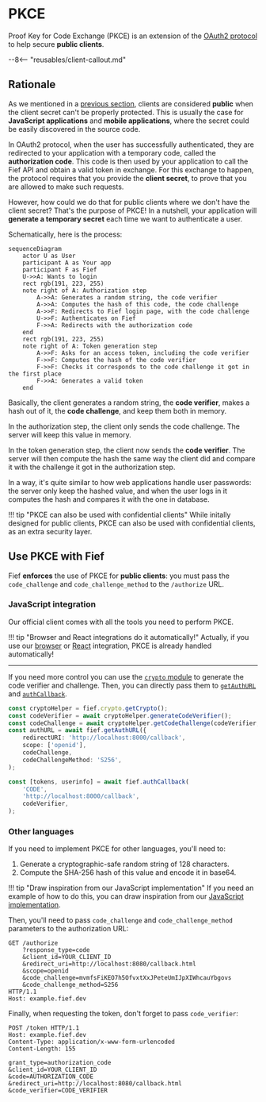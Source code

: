 # PKCE

Proof Key for Code Exchange (PKCE) is an extension of the [OAuth2 protocol](https://www.rfc-editor.org/rfc/rfc7636) to help secure **public clients**.

--8<-- "reusables/client-callout.md"

## Rationale

As we mentioned in a [previous section](../admin-dashboard/clients.md#public-clients), clients are considered **public** when the client secret can't be properly protected. This is usually the case for **JavaScript applications** and **mobile applications**, where the secret could be easily discovered in the source code.

In OAuth2 protocol, when the user has successfully authenticated, they are redirected to your application with a temporary code, called the **authorization code**. This code is then used by your application to call the Fief API and obtain a valid token in exchange. For this exchange to happen, the protocol requires that you provide the **client secret**, to prove that you are allowed to make such requests.

However, how could we do that for public clients where we don't have the client secret? That's the purpose of PKCE! In a nutshell, your application will **generate a temporary secret** each time we want to authenticate a user.

Schematically, here is the process:

```mermaid
sequenceDiagram
    actor U as User
    participant A as Your app
    participant F as Fief
    U->>A: Wants to login
    rect rgb(191, 223, 255)
    note right of A: Authorization step
        A->>A: Generates a random string, the code verifier
        A->>A: Computes the hash of this code, the code challenge
        A->>F: Redirects to Fief login page, with the code challenge
        U->>F: Authenticates on Fief
        F->>A: Redirects with the authorization code
    end
    rect rgb(191, 223, 255)
    note right of A: Token generation step
        A->>F: Asks for an access token, including the code verifier
        F->>F: Computes the hash of the code verifier
        F->>F: Checks it corresponds to the code challenge it got in the first place
        F->>A: Generates a valid token
    end
```

Basically, the client generates a random string, the **code verifier**, makes a hash out of it, the **code challenge**, and keep them both in memory.

In the authorization step, the client only sends the code challenge. The server will keep this value in memory.

In the token generation step, the client now sends the **code verifier**. The server will then compute the hash the same way the client did and compare it with the challenge it got in the authorization step.

In a way, it's quite similar to how web applications handle user passwords: the server only keep the hashed value, and when the user logs in it computes the hash and compares it with the one in database.

!!! tip "PKCE can also be used with confidential clients"
    While initally designed for public clients, PKCE can also be used with confidential clients, as an extra security layer.

## Use PKCE with Fief

Fief **enforces** the use of PKCE for **public clients**: you must pass the `code_challenge` and `code_challenge_method` to the `/authorize` URL.

### JavaScript integration

Our official client comes with all the tools you need to perform PKCE.

!!! tip "Browser and React integrations do it automatically!"
    Actually, if you use our [browser](../integrate/javascript/frontend/browser.md) or [React](../integrate/javascript/frontend/react.md) integration, PKCE is already handled automatically!

---

If you need more control you can use the [`crypto` module](https://fief-dev.github.io/fief-js/modules/index.crypto.html) to generate the code verifier and challenge. Then, you can directly pass them to [`getAuthURL`](https://fief-dev.github.io/fief-js/classes/index.Fief.html#getAuthURL) and [`authCallback`](https://fief-dev.github.io/fief-js/classes/index.Fief.html#authCallback).

```ts
const cryptoHelper = fief.crypto.getCrypto();
const codeVerifier = await cryptoHelper.generateCodeVerifier();
const codeChallenge = await cryptoHelper.getCodeChallenge(codeVerifier, 'S256');
const authURL = await fief.getAuthURL({
    redirectURI: 'http://localhost:8000/callback',
    scope: ['openid'],
    codeChallenge,
    codeChallengeMethod: 'S256',
);
```

```ts
const [tokens, userinfo] = await fief.authCallback(
    'CODE',
    'http://localhost:8000/callback',
    codeVerifier,
);
```

### Other languages

If you need to implement PKCE for other languages, you'll need to:

1. Generate a cryptographic-safe random string of 128 characters.
2. Compute the SHA-256 hash of this value and encode it in base64.

!!! tip "Draw inspiration from our JavaScript implementation"
    If you need an example of how to do this, you can draw inspiration from our [JavaScript implementation](https://github.com/fief-dev/fief-js/blob/main/src/crypto.ts#L88-L127).

Then, you'll need to pass `code_challenge` and `code_challenge_method` parameters to the authorization URL:

```http
GET /authorize
    ?response_type=code
    &client_id=YOUR_CLIENT_ID
    &redirect_uri=http://localhost:8080/callback.html
    &scope=openid
    &code_challenge=mvmfsFiKEO7h5OfvxtXxJPeteUmIJpXIWhcauYbgovs
    &code_challenge_method=S256
HTTP/1.1
Host: example.fief.dev
```

Finally, when requesting the token, don't forget to pass `code_verifier`:

```http
POST /token HTTP/1.1
Host: example.fief.dev
Content-Type: application/x-www-form-urlencoded
Content-Length: 155

grant_type=authorization_code
&client_id=YOUR_CLIENT_ID
&code=AUTHORIZATION_CODE
&redirect_uri=http://localhost:8080/callback.html
&code_verifier=CODE_VERIFIER
```
